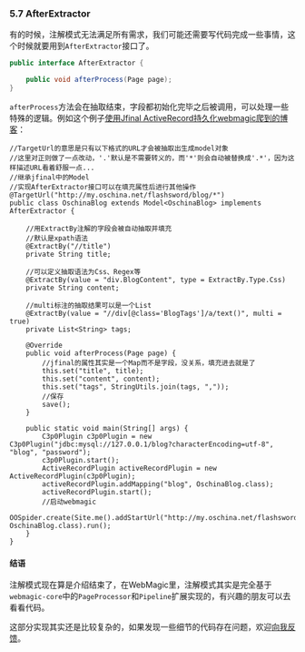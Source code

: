 ### 5.7 AfterExtractor

有的时候，注解模式无法满足所有需求，我们可能还需要写代码完成一些事情，这个时候就要用到`AfterExtractor`接口了。

```java
public interface AfterExtractor {

    public void afterProcess(Page page);
}
```

`afterProcess`方法会在抽取结束，字段都初始化完毕之后被调用，可以处理一些特殊的逻辑。例如这个例子[使用Jfinal ActiveRecord持久化webmagic爬到的博客](http://www.oschina.net/code/snippet_190591_23456)：

```
//TargetUrl的意思是只有以下格式的URL才会被抽取出生成model对象
//这里对正则做了一点改动，'.'默认是不需要转义的，而'*'则会自动被替换成'.*'，因为这样描述URL看着舒服一点...
//继承jfinal中的Model
//实现AfterExtractor接口可以在填充属性后进行其他操作
@TargetUrl("http://my.oschina.net/flashsword/blog/*")
public class OschinaBlog extends Model<OschinaBlog> implements AfterExtractor {

    //用ExtractBy注解的字段会被自动抽取并填充
    //默认是xpath语法
    @ExtractBy("//title")
    private String title;

    //可以定义抽取语法为Css、Regex等
    @ExtractBy(value = "div.BlogContent", type = ExtractBy.Type.Css)
    private String content;

    //multi标注的抽取结果可以是一个List
    @ExtractBy(value = "//div[@class='BlogTags']/a/text()", multi = true)
    private List<String> tags;

    @Override
    public void afterProcess(Page page) {
        //jfinal的属性其实是一个Map而不是字段，没关系，填充进去就是了
        this.set("title", title);
        this.set("content", content);
        this.set("tags", StringUtils.join(tags, ","));
        //保存
        save();
    }

    public static void main(String[] args) {
        C3p0Plugin c3p0Plugin = new C3p0Plugin("jdbc:mysql://127.0.0.1/blog?characterEncoding=utf-8", "blog", "password");
        c3p0Plugin.start();
        ActiveRecordPlugin activeRecordPlugin = new ActiveRecordPlugin(c3p0Plugin);
        activeRecordPlugin.addMapping("blog", OschinaBlog.class);
        activeRecordPlugin.start();
        //启动webmagic
        OOSpider.create(Site.me().addStartUrl("http://my.oschina.net/flashsword/blog/145796"), OschinaBlog.class).run();
    }
}
```

#### 结语

注解模式现在算是介绍结束了，在WebMagic里，注解模式其实是完全基于`webmagic-core`中的`PageProcessor`和`Pipeline`扩展实现的，有兴趣的朋友可以去看看代码。

这部分实现其实还是比较复杂的，如果发现一些细节的代码存在问题，欢迎[向我反馈](https://github.com/code4craft/webmagic/issues)。